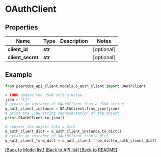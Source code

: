 # OAuthClient


## Properties
Name | Type | Description | Notes
------------ | ------------- | ------------- | -------------
**client_id** | **str** |  | [optional] 
**client_secret** | **str** |  | [optional] 

## Example

```python
from peertube_api_client.models.o_auth_client import OAuthClient

# TODO update the JSON string below
json = "{}"
# create an instance of OAuthClient from a JSON string
o_auth_client_instance = OAuthClient.from_json(json)
# print the JSON string representation of the object
print OAuthClient.to_json()

# convert the object into a dict
o_auth_client_dict = o_auth_client_instance.to_dict()
# create an instance of OAuthClient from a dict
o_auth_client_form_dict = o_auth_client.from_dict(o_auth_client_dict)
```
[[Back to Model list]](../README.md#documentation-for-models) [[Back to API list]](../README.md#documentation-for-api-endpoints) [[Back to README]](../README.md)



